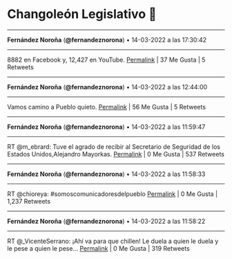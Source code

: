 # Changoleón Legislativo 🙈
*****
**Fernández Noroña** (**@fernandeznorona**) • 14-03-2022 a las 17:30:42
*****
8882 en Facebook y, 12,427 en YouTube.
[Permalink](https://twitter.com/fernandeznorona/status/1503544185043013632) | 37 Me Gusta | 5 Retweets
*****
**Fernández Noroña** (**@fernandeznorona**) • 14-03-2022 a las 12:44:00
*****
Vamos camino a Pueblo quieto.
[Permalink](https://twitter.com/fernandeznorona/status/1503472034331779074) | 56 Me Gusta | 5 Retweets
*****
**Fernández Noroña** (**@fernandeznorona**) • 14-03-2022 a las 11:59:47
*****
RT @m_ebrard: Tuve el agrado de recibir al Secretario de Seguridad de los Estados Unidos,Alejandro Mayorkas.
[Permalink](https://twitter.com/fernandeznorona/status/1503460907409674240) | 0 Me Gusta | 537 Retweets
*****
**Fernández Noroña** (**@fernandeznorona**) • 14-03-2022 a las 11:58:33
*****
RT @chioreya: #somoscomunicadoresdelpueblo
[Permalink](https://twitter.com/fernandeznorona/status/1503460593658904576) | 0 Me Gusta | 1,237 Retweets
*****
**Fernández Noroña** (**@fernandeznorona**) • 14-03-2022 a las 11:58:22
*****
RT @_VicenteSerrano: ¡Ahí va para que chillen! Le duela a quien le duela y le pese a quien le pese...
[Permalink](https://twitter.com/fernandeznorona/status/1503460548335353862) | 0 Me Gusta | 319 Retweets